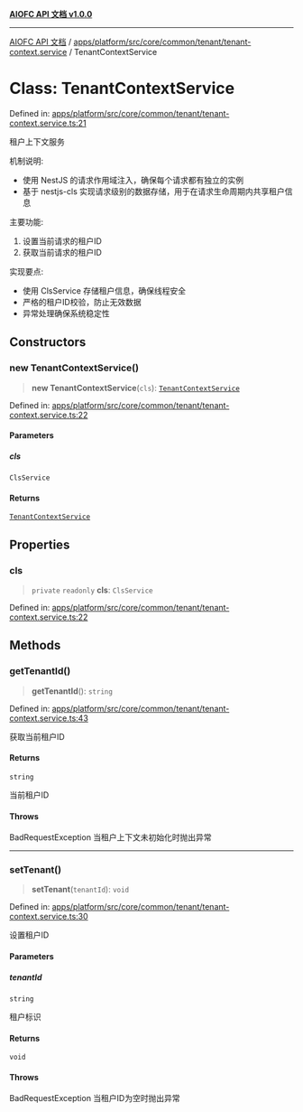 [**AIOFC API 文档 v1.0.0**](../../../../../../../../README.md)

***

[AIOFC API 文档](../../../../../../../../modules.md) / [apps/platform/src/core/common/tenant/tenant-context.service](../README.md) / TenantContextService

# Class: TenantContextService

Defined in: [apps/platform/src/core/common/tenant/tenant-context.service.ts:21](https://github.com/aiofc-nx/aiofc-server-20250113/blob/c42968e9d610c830827b0ce80268360670d99c8b/apps/platform/src/core/common/tenant/tenant-context.service.ts#L21)

租户上下文服务

机制说明:
- 使用 NestJS 的请求作用域注入，确保每个请求都有独立的实例
- 基于 nestjs-cls 实现请求级别的数据存储，用于在请求生命周期内共享租户信息

主要功能:
1. 设置当前请求的租户ID
2. 获取当前请求的租户ID

实现要点:
- 使用 ClsService 存储租户信息，确保线程安全
- 严格的租户ID校验，防止无效数据
- 异常处理确保系统稳定性

## Constructors

### new TenantContextService()

> **new TenantContextService**(`cls`): [`TenantContextService`](TenantContextService.md)

Defined in: [apps/platform/src/core/common/tenant/tenant-context.service.ts:22](https://github.com/aiofc-nx/aiofc-server-20250113/blob/c42968e9d610c830827b0ce80268360670d99c8b/apps/platform/src/core/common/tenant/tenant-context.service.ts#L22)

#### Parameters

##### cls

`ClsService`

#### Returns

[`TenantContextService`](TenantContextService.md)

## Properties

### cls

> `private` `readonly` **cls**: `ClsService`

Defined in: [apps/platform/src/core/common/tenant/tenant-context.service.ts:22](https://github.com/aiofc-nx/aiofc-server-20250113/blob/c42968e9d610c830827b0ce80268360670d99c8b/apps/platform/src/core/common/tenant/tenant-context.service.ts#L22)

## Methods

### getTenantId()

> **getTenantId**(): `string`

Defined in: [apps/platform/src/core/common/tenant/tenant-context.service.ts:43](https://github.com/aiofc-nx/aiofc-server-20250113/blob/c42968e9d610c830827b0ce80268360670d99c8b/apps/platform/src/core/common/tenant/tenant-context.service.ts#L43)

获取当前租户ID

#### Returns

`string`

当前租户ID

#### Throws

BadRequestException 当租户上下文未初始化时抛出异常

***

### setTenant()

> **setTenant**(`tenantId`): `void`

Defined in: [apps/platform/src/core/common/tenant/tenant-context.service.ts:30](https://github.com/aiofc-nx/aiofc-server-20250113/blob/c42968e9d610c830827b0ce80268360670d99c8b/apps/platform/src/core/common/tenant/tenant-context.service.ts#L30)

设置租户ID

#### Parameters

##### tenantId

`string`

租户标识

#### Returns

`void`

#### Throws

BadRequestException 当租户ID为空时抛出异常
